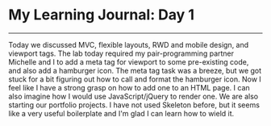 # My Learning Journal: Day 1
*********************************************************************
Today we discussed MVC, flexible layouts, RWD and mobile design, and viewport tags. The lab today required my pair-programming partner Michelle and I to add a meta tag for viewport to some pre-existing code, and also add a hamburger icon. The meta tag task was a breeze, but we got stuck for a bit figuring out how to call and format the hamburger icon. Now I feel like I have a strong grasp on how to add one to an HTML page. I can also imagine how I would use JavaScript/jQuery to render one. We are also starting our portfolio projects. I have not used Skeleton before, but it seems like a very useful boilerplate and I'm glad I can learn how to wield it.
